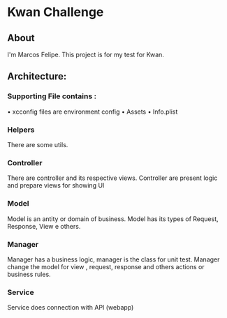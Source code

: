 #  Kwan Challenge

## About

I'm Marcos Felipe.
This project is for my test for Kwan. 


## Architecture:

### Supporting File contains :
• xcconfig files are environment config
• Assets
• Info.plist

### Helpers 
There are some utils.

### Controller
There are controller and its respective views.
Controller are present logic and prepare views for showing UI


### Model 
Model is an antity or domain of business. 
Model has its types of Request, Response, View e others.

### Manager 
Manager has a business logic, manager is the class for unit test. 
Manager change the model for view , request, response and others actions or business rules.

### Service 
Service does connection with API (webapp)
 



